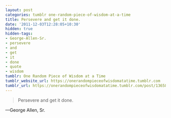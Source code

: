 ```yaml
---
layout: post
categories: tumblr one-random-piece-of-wisdom-at-a-time
title: Persevere and get it done.
date: '2011-12-03T12:28:05+10:30'
hidden: true
hidden-tags:
- George-Allen-Sr.
- persevere
- and
- get
- it
- done
- quote
- wisdom
tumblr: One Random Piece of Wisdom at a Time
tumblr_website_url: https://onerandompieceofwisdomatatime.tumblr.com
tumblr_url: https://onerandompieceofwisdomatatime.tumblr.com/post/13658817830/persevere-and-get-it-done
---
```

> Persevere and get it done.

—George Allen, Sr.
